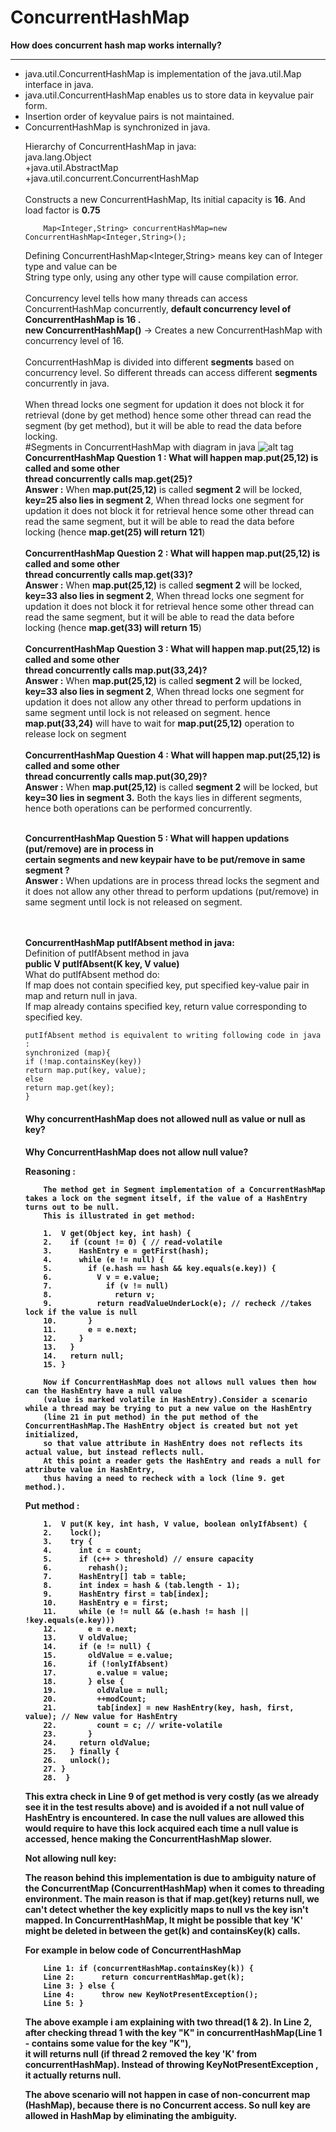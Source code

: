 # ConcurrentHashMap
<b>How does concurrent hash map works internally?</b>

-----------------------------------------------------------------
<ul><li>java.util.ConcurrentHashMap is implementation of the java.util.Map interface in java.</li>
<li>java.util.ConcurrentHashMap enables us to store data in keyvalue pair form. </li>
<li>Insertion order of keyvalue pairs is not maintained. </li>
<li>ConcurrentHashMap is synchronized in java.</li>


Hierarchy of ConcurrentHashMap in java:<br>
                java.lang.Object <br>
            +java.util.AbstractMap <br>
            +java.util.concurrent.ConcurrentHashMap
<br><br>
Constructs a new ConcurrentHashMap, Its initial capacity is <b>16</b>. And load factor is <b>0.75</b> <br>

        Map<Integer,String> concurrentHashMap=new ConcurrentHashMap<Integer,String>();
Defining ConcurrentHashMap<Integer,String> means key can of Integer type and value can be<br>
String type only, using any other type will cause compilation error.
<br><br>
Concurrency level tells how many threads can access ConcurrentHashMap concurrently, 
<b>default concurrency level of ConcurrentHashMap is 16 .</b><br>
  <b>new ConcurrentHashMap()</b> -> Creates a new ConcurrentHashMap with concurrency level of 16.
<br><br>
ConcurrentHashMap is divided into different <b>segments</b> based on concurrency level. So different
threads can access different <b>segments</b> concurrently in java.
<br><br>
When thread locks one segment for updation it does not block it for retrieval (done by get
method) hence some other thread can read the segment (by get method), but it will be able to read
the data before locking.
<br>
#Segments in ConcurrentHashMap with diagram in java
![alt tag](https://github.com/sendkumaranil/ConcurrentHashMap/blob/master/ConcurrentHashMap.png)
<br>
<b>ConcurrentHashMap Question 1 : What will happen map.put(25,12) is called and some other</b><br>
<b>thread concurrently calls map.get(25)?</b><br>
<b>Answer :</b> When <b>map.put(25,12)</b> is called <b>segment 2</b> will be locked,
<b>key=25 also lies in segment 2</b>, When thread locks one segment for updation it does not block it for
retrieval hence some other thread can read the same segment, but it will be able to read the data
before locking (hence <b>map.get(25) will return 121</b>)
<br><br>
<b>ConcurrentHashMap Question 2 : What will happen map.put(25,12) is called and some other</b><br>
<b>thread concurrently calls map.get(33)?</b><br>
<b>Answer :</b> When <b>map.put(25,12)</b> is called <b>segment 2</b> will be locked,
<b>key=33 also lies in segment 2</b>, When thread locks one segment for updation it does not block it for
retrieval hence some other thread can read the same segment, but it will be able to read the data
before locking (hence <b>map.get(33) will return 15</b>)
<br><br>
<b>ConcurrentHashMap Question 3 : What will happen map.put(25,12) is called and some other</b><br>
<b>thread concurrently calls map.put(33,24)?</b><br>
<b>Answer :</b> When <b>map.put(25,12)</b> is called <b>segment 2</b> will be locked,
<b>key=33 also lies in segment 2</b>, When thread locks one segment for updation it does not allow any
other thread to perform updations in same segment until lock is not released on segment.
hence <b>map.put(33,24)</b> will have to wait for <b>map.put(25,12)</b> operation to release lock on segment
<br><br>
<b>ConcurrentHashMap Question 4 : What will happen map.put(25,12) is called and some other</b><br>
<b>thread concurrently calls map.put(30,29)?</b><br>
<b>Answer :</b> When <b>map.put(25,12)</b> is called <b>segment 2</b> will be locked,
but <b>key=30 lies in segment 3.</b>
Both the kays lies in different segments, hence both operations can be performed concurrently.
<br><br>

<b>ConcurrentHashMap Question 5 : What will happen updations (put/remove) are in process in</b><br>
<b>certain segments and new keypair have to be put/remove in same segment ?</b><br>
<b>Answer :</b> When updations are in process thread locks the segment and it does not allow any other
thread to perform updations (put/remove) in same segment until lock is not released on segment.

<br><br>
<b>ConcurrentHashMap putIfAbsent method in java:</b><br>
Definition of putIfAbsent method in java <br>
    <b>public V putIfAbsent(K key, V value)</b>
<br>
What do putIfAbsent method do:<br>
If map does not contain specified key, put specified key‐value pair in map and return null in java.<br>
If map already contains specified key, return value corresponding to specified key.<br>

    putIfAbsent method is equivalent to writing following code in java :
    synchronized (map){
    if (!map.containsKey(key))
    return map.put(key, value);
    else
    return map.get(key);
    }


<h4>Why concurrentHashMap does not allowed null as value or null as key?<h4>

<b>Why ConcurrentHashMap does not allow null value?</b>

Reasoning :

		The method get in Segment implementation of a ConcurrentHashMap takes a lock on the segment itself, if the value of a HashEntry turns out to be null. 
		This is illustrated in get method:

		1.  V get(Object key, int hash) {
		2.    if (count != 0) { // read-volatile
		3.      HashEntry e = getFirst(hash);
		4.      while (e != null) {
		5.        if (e.hash == hash && key.equals(e.key)) {
		6.          V v = e.value;
		7.            if (v != null)
		8.              return v;
		9.          return readValueUnderLock(e); // recheck //takes lock if the value is null
		10.       }
		11.       e = e.next;
		12.     }
		13.   }
		14.   return null;
		15. }

		Now if ConcurrentHashMap does not allows null values then how can the HashEntry have a null value 
		(value is marked volatile in HashEntry).Consider a scenario while a thread may be trying to put a new value on the HashEntry 
		(line 21 in put method) in the put method of the ConcurrentHashMap.The HashEntry object is created but not yet initialized, 
		so that value attribute in HashEntry does not reflects its actual value, but instead reflects null. 
		At this point a reader gets the HashEntry and reads a null for attribute value in HashEntry, 
		thus having a need to recheck with a lock (line 9. get method.).

Put method :

		1.  V put(K key, int hash, V value, boolean onlyIfAbsent) {
		2.    lock();
		3.    try {
		4.      int c = count;
		5.      if (c++ > threshold) // ensure capacity
		6.        rehash();
		7.      HashEntry[] tab = table;
		8.      int index = hash & (tab.length - 1);
		9.      HashEntry first = tab[index];
		10.     HashEntry e = first;
		11.     while (e != null && (e.hash != hash || !key.equals(e.key)))
		12.       e = e.next;
		13.     V oldValue;
		14.     if (e != null) {
		15.       oldValue = e.value;
		16.       if (!onlyIfAbsent)
		17.         e.value = value;
		18.       } else {
		19.         oldValue = null;
		20.         ++modCount;
		21.         tab[index] = new HashEntry(key, hash, first, value); // New value for HashEntry
		22.         count = c; // write-volatile
		23.       }
		24.     return oldValue;
		25.   } finally {
		26.   unlock();
		27. }
		28.  }

This extra check in Line 9 of get method is very costly (as we already see it in the test results above) and is avoided if a not null value of HashEntry is encountered. 
In case the null values are allowed this would require to have this lock acquired each time a null value is accessed, hence making the ConcurrentHashMap slower.

<b>Not allowing null key:</b>

The reason behind this implementation is due to ambiguity nature of the ConcurrentMap (ConcurrentHashMap) 
when it comes to threading environment. 
The main reason is that if map.get(key) returns null, we can't detect whether the key explicitly maps to null vs the key isn't mapped. 
In ConcurrentHashMap, It might be possible that key 'K' might be deleted in between the get(k) and containsKey(k) calls.

For example in below code of ConcurrentHashMap

		Line 1: if (concurrentHashMap.containsKey(k)) {     
		Line 2:      return concurrentHashMap.get(k);  
		Line 3: } else {
		Line 4:      throw new KeyNotPresentException();
		Line 5: }

The above example i am  explaining with two thread(1 & 2). 
In Line 2, after checking thread 1 with the key "K" in concurrentHashMap(Line 1 - contains some value for the key "K"),  
it will returns null (if thread 2 removed the key 'K' from concurrentHashMap). 
Instead of throwing KeyNotPresentException , it actually returns null.

The above scenario will not happen in case of non-concurrent map (HashMap), 
because there is no Concurrent access. 
So null key are allowed in HashMap by eliminating the ambiguity.
